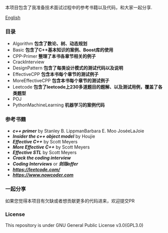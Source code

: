 本项目包含了我准备技术面试过程中的参考书籍以及代码，和大家一起分享.

[English](https://github.com/lzjqsdd/Crack-Coding-Interview/blob/master/README_EN.md)

### 目录
- Algorithm **包含了数论、树、动态规划**
- Basic **包含了C++基本知识的案例、Boost库的使用**
- CPP-Primer **整理了本书各章节相关的例子**
- CrackInterview
- DesignPattern **包含了每类设计模式的测试代码以及说明**
- EffectiveCPP **包含本书每个章节的测试例子**
- MoreEffectiveCPP **包含本书每个章节的测试例子**
- Leetcode **包含了leetcode上230多道题目的题解、以及测试用例，覆盖了各类题型**
- POJ
- PythonMachineLearning **机器学习的案例代码**

### 参考书籍
- **_c++ primer_** by Stanley B. LippmanBarbara E. Moo JoséeLaJoie 
- **_Insider the c++ object  model_** by Houjie
- **_Effective C++_** by Scott Meyers
- **_More Effective C++_** by Scott Meyers
- **_Effective STL_** by Scott Meyers
- **_Crack the coding interview_**
- **_Coding Interviews_** or **_剑指offer_**
- **_https://leetcode.com/_**
- **_https://www.nowcoder.com_**


### 一起分享
如果您觉得本项目有欠缺或者想贡献更多的代码进来，欢迎提交PR

### License
This repository is under GNU General Public License v3.0(GPL3.0)
